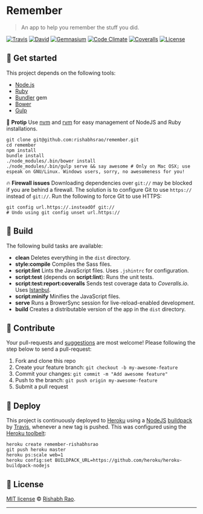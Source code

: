 # Remember

> An app to help you remember the stuff you did.

[![Travis](https://img.shields.io/travis/rishabhsrao/remember.svg?style=flat-square "Build status")](https://travis-ci.org/rishabhsrao/remember)
[![David](https://img.shields.io/david/rishabhsrao/remember.svg?style=flat-square "Dependency status (Node modules)")](https://david-dm.org/rishabhsrao/remember)
[![Gemnasium](https://img.shields.io/gemnasium/mathiasbynens/he.svg?style=flat-square "Dependency status (Ruby gems)")](https://gemnasium.com/rishabhsrao/remember)
[![Code Climate](https://img.shields.io/codeclimate/github/rishabhsrao/remember.svg?style=flat-square "Code Climate status")](https://codeclimate.com/github/rishabhsrao/remember)
[![Coveralls](https://img.shields.io/coveralls/rishabhsrao/remember.svg?style=flat-square "Test coverage status")](https://coveralls.io/r/rishabhsrao/remember)
[![License](https://img.shields.io/badge/license-MIT-blue.svg?style=flat-square "MIT license &copy; Rishabh Rao")](license.md)


## :rowboat: Get started

This project depends on the following tools:

* [Node.js](http://nodejs.org)
* [Ruby](https://www.ruby-lang.org)
* [Bundler](http://bundler.io) gem
* [Bower](http://bower.io)
* [Gulp](http://gulpjs.com)

:tophat: **Protip** Use [nvm](https://github.com/creationix/nvm) and [rvm](http://rvm.io) for easy management of NodeJS and Ruby installations.

```
git clone git@github.com:rishabhsrao/remember.git
cd remember
npm install
bundle install
./node_modules/.bin/bower install
./node_modules/.bin/gulp serve && say awesome # Only on Mac OSX; use espeak on GNU/Linux. Windows users, sorry, no awesomeness for you!
```

:fire: **Firewall issues** Downloading dependencies over `git://` may be blocked if you are behind a firewall. The solution is to configure Git to use `https://` instead of `git://`. Run the following to force Git to use HTTPS:

```
git config url.https://.insteadOf git://
# Undo using git config unset url.https://
```


## :nut_and_bolt: Build

The following build tasks are available:

* **clean** Deletes everything in the `dist` directory.
* **style:compile** Compiles the Sass files.
* **script:lint** Lints the JavaScript files. Uses `.jshintrc` for configuration.
* **script:test** (depends on **script:lint**): Runs the unit tests.
* **script:test:report:coveralls** Sends test coverage data to *Coveralls.io*. Uses [Istanbul](http://gotwarlost.github.io/istanbul).
* **script:minify** Minifies the JavaScript files.
* **serve** Runs a BrowerSync session for live-reload-enabled development.
* **build** Creates a distributable version of the app in the `dist` directory.


## :deciduous_tree: Contribute

Your pull-requests and [suggestions](https://github.com/rishabhsrao/remember/issues) are most welcome! Please following the step below to send a pull-request:

1. Fork and clone this repo
2. Create your feature branch: `git checkout -b my-awesome-feature`
3. Commit your changes: `git commit -m "Add awesome feature"`
4. Push to the branch: `git push origin my-awesome-feature`
5. Submit a pull request


## :rocket: Deploy

This project is continuously deployed to [Heroku](http://remember-rishabhsrao.herokuapp.com) using a [NodeJS](https://github.com/heroku/heroku-buildpack-nodejs) [buildpack](https://devcenter.heroku.com/articles/buildpacks) by [Travis](https://travis-ci.org/rishabhsrao/remember), whenever a new tag is pushed. This was configured using the [Heroku toolbelt](https://toolbelt.heroku.com):

```
heroku create remember-rishabhsrao
git push heroku master
heroku ps:scale web=1
heroku config:set BUILDPACK_URL=https://github.com/heroku/heroku-buildpack-nodejs
```


## :scroll: License

[MIT license](license.md) &copy; [Rishabh Rao](http://rishabhsrao.github.io).

---
